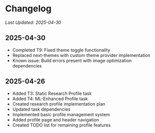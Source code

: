 # Changelog
*Last Updated: 2025-04-30*

## 2025-04-30
- Completed T9: Fixed theme toggle functionality
- Replaced next-themes with custom theme provider implementation
- Known issue: Build errors present with image optimization dependencies


## 2025-04-26
- Added T3: Static Research Profile task
- Added T4: ML-Enhanced Profile task
- Created research profile implementation plan
- Updated task dependencies
- Implemented basic profile management system
- Added profile page and header navigation
- Created TODO list for remaining profile features
